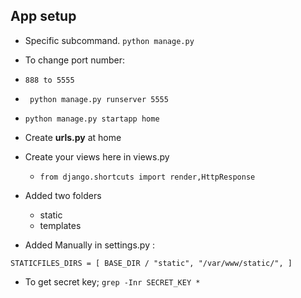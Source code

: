## App setup

-  Specific subcommand. 
``python manage.py``

- To change port number:
- `888 to 5555 `
- `` python manage.py runserver 5555``

- `python manage.py startapp home `
- Create <b>urls.py</b> at home
- Create your views here in views.py
    -  ``from django.shortcuts import render,HttpResponse``
- Added two folders
    - static
    - templates

- Added Manually in settings.py : 

``STATICFILES_DIRS = [
    BASE_DIR / "static",
    "/var/www/static/",
]
``

- To get secret key; ``grep -Inr SECRET_KEY *``
